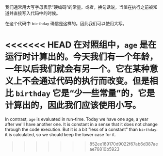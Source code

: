 我们通常用大写字母表示“硬编码”的常量。或者，换句话说，当值在执行之前被知道并直接写入代码中的时候。

在这个代码中 `birthday` 确信是这样的。因此我们可以使用大写。

<<<<<<< HEAD
在对照组中，`age` 是在运行时计算出的。今天我们有一个年龄，一年以后我们就会有另一个。它在某种意义上不会通过代码的执行而改变。但是相比 `birthday` 它是“少一些常量”的，它是计算出的，因此我们应该使用小写。
=======
In contrast, `age` is evaluated in run-time. Today we have one age, a year after we'll have another one. It is constant in a sense that it does not change through the code execution. But it is a bit "less of a constant" than `birthday`: it is calculated, so we should keep the lower case for it.
>>>>>>> 852ee189170d9022f67ab6d387aeae76810b5923
